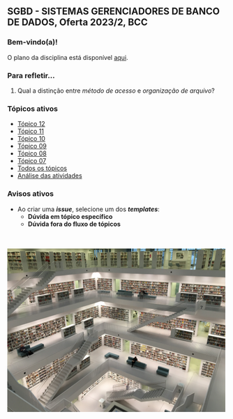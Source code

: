 ## SGBD - SISTEMAS GERENCIADORES DE BANCO DE DADOS, Oferta 2023/2, BCC

### Bem-vindo(a)!

O plano da disciplina está disponível [aqui](./media/sgbd-2023-2-bcc-plano.pdf).<br>

### Para refletir...

1. Qual a distinção entre _método de acesso_ e _organização de arquivo_?

### Tópicos ativos

- [Tópico 12](./topico/topico-12.md)
- [Tópico 11](./topico/topico-11.md)
- [Tópico 10](./topico/topico-10.md)
- [Tópico 09](./topico/topico-09.md)
- [Tópico 08](./topico/topico-08.md)
- [Tópico 07](./topico/topico-07.md)
- [Todos os tópicos](topico/topico-index.md)
- [Análise das atividades](./topico/tresultado.md)

### Avisos ativos

- Ao criar uma _**issue**_, selecione um dos _**templates**_:
  - **Dúvida em tópico específico**
  - **Dúvida fora do fluxo de tópicos**

<br>
<br>
<img src="./media/tobias-fischer-PkbZahEG2Ng-unsplash.jpg" width="500">
